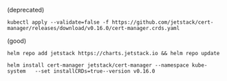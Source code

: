 

(deprecated)
```shell
kubectl apply --validate=false -f https://github.com/jetstack/cert-manager/releases/download/v0.16.0/cert-manager.crds.yaml
```

(good)

```shell
helm repo add jetstack https://charts.jetstack.io && helm repo update
```
```shell
helm install cert-manager jetstack/cert-manager --namespace kube-system   --set installCRDs=true--version v0.16.0
```

